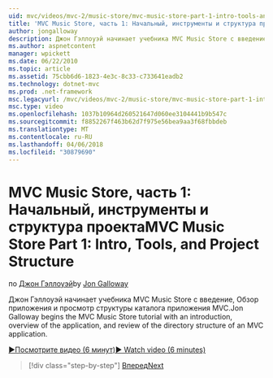 ```yaml
---
uid: mvc/videos/mvc-2/music-store/mvc-music-store-part-1-intro-tools-and-project-structure
title: 'MVC Music Store, часть 1: Начальный, инструменты и структура проекта | Документы Microsoft'
author: jongalloway
description: Джон Гэллоуэй начинает учебника MVC Music Store с введение, Обзор структуре каталогов боя MVC и обзор приложения...
ms.author: aspnetcontent
manager: wpickett
ms.date: 06/22/2010
ms.topic: article
ms.assetid: 75cbb6d6-1823-4e3c-8c33-c733641eadb2
ms.technology: dotnet-mvc
ms.prod: .net-framework
msc.legacyurl: /mvc/videos/mvc-2/music-store/mvc-music-store-part-1-intro-tools-and-project-structure
msc.type: video
ms.openlocfilehash: 1037b10964d260521647d060ee3104441b9b547c
ms.sourcegitcommit: f8852267f463b62d7f975e56bea9aa3f68fbbdeb
ms.translationtype: MT
ms.contentlocale: ru-RU
ms.lasthandoff: 04/06/2018
ms.locfileid: "30879690"
---
```

<a name="mvc-music-store-part-1-intro-tools-and-project-structure"></a><span data-ttu-id="dbb32-103">MVC Music Store, часть 1: Начальный, инструменты и структура проекта</span><span class="sxs-lookup"><span data-stu-id="dbb32-103">MVC Music Store Part 1: Intro, Tools, and Project Structure</span></span>
====================
<span data-ttu-id="dbb32-104">по [Джон Гэллоуэй](https://github.com/jongalloway)</span><span class="sxs-lookup"><span data-stu-id="dbb32-104">by [Jon Galloway](https://github.com/jongalloway)</span></span>

<span data-ttu-id="dbb32-105">Джон Гэллоуэй начинает учебника MVC Music Store с введение, Обзор приложения и просмотр структуры каталога приложения MVC.</span><span class="sxs-lookup"><span data-stu-id="dbb32-105">Jon Galloway begins the MVC Music Store tutorial with an introduction, overview of the application, and review of the directory structure of an MVC application.</span></span>

[<span data-ttu-id="dbb32-106">&#9654;Посмотрите видео (6 минут)</span><span class="sxs-lookup"><span data-stu-id="dbb32-106">&#9654; Watch video (6 minutes)</span></span>](https://channel9.msdn.com/Blogs/ASP-NET-Site-Videos/mvc-music-store-part-1-intro-tools-and-project-structure)

> [!div class="step-by-step"]
> [<span data-ttu-id="dbb32-107">Вперед</span><span class="sxs-lookup"><span data-stu-id="dbb32-107">Next</span></span>](mvc-music-store-part-2-controllers.md)
